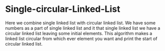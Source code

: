 # Single-circular-Linked-List
Here we combine single linked list with circular linked list. We have some numbers as a part of single linked list and it that single linked list we have a circular linked list leaving some initial elements. This algorithm makes a linked list circular from which ever element you want and print the start of circular linked list. 
